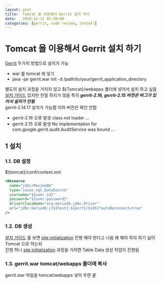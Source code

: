 ```yaml
---
layout: post
title:  Tomcat 을 이용해서 Gerrit 설치 하기
date:   2018-12-11 01:30:00
categories: [gerrit, code review, install]
---
```

# Tomcat 을 이용해서 Gerrit 설치 하기

[Gerrit](https://www.gerritcodereview.com/) 두가지 방법으로 설치가 가능

- war 를 tomcat 에 넣기
- java -jar gerrit.war init -d /path/to/your/gerrit_application_directory

별도의 설치 과정을 거치지 않고 ${Tomcat}/webapps 폴더에 넣어서 설치 하고 싶음
[설치 가이드](https://gerrit-documentation.storage.googleapis.com/Documentation/2.16.1/install-j2ee.html) 있지만 친절 하지가 않음 특히 ***gerrit-2.16, gerrit-2.15 버전은 버그가 있어서 설치가 안됨***  
gerrit-2.14.17 설치가 가능함 이하 버전은 확인 안함

- gerrit-2.16 오류 발생 class not loader ...  
- gerrit-2.15 오류 발생 No implementation for com.google.gerrit.audit.AuditService was bound ...  

## 1 설치

### 1.1. DB 설정

${tomcat}/conf/context.xml

```xml
<Resource
  name="jdbc/ReviewDb"
  type="javax.sql.DataSource"
  username="${user.id}"
  password="${user.password}"
  driverClassName="org.mariadb.jdbc.Driver"
  url="jdbc:mariadb://${host}:${port}/${db}?autoReconnect=true"
/>
```

### 1.2. DB 생성

[설치 가이드](https://gerrit-documentation.storage.googleapis.com/Documentation/2.16.1/install-j2ee.html) 를 보면 [site initialization](https://gerrit-documentation.storage.googleapis.com/Documentation/2.16.1/install.html#init) 진행 해야 한다고 나옴 왜 해야 하지 하기 싫어 Tomcat 으로 하는되  
진행 하니 [site initialization](https://gerrit-documentation.storage.googleapis.com/Documentation/2.16.1/install.html#init) 과정을 거치면 Table Data 생성 작업이 진행됨

### 1.3. gerrit.war tomcat/webapps 폴더에 복사

gerrit.war 파일을 tomcat/webapps 넣어 주면 끝